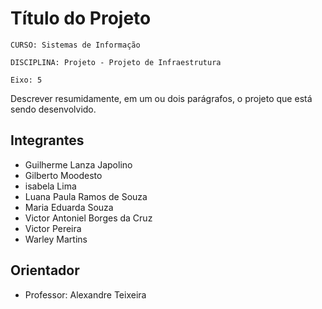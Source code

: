# Título do Projeto

`CURSO: Sistemas de Informação`

`DISCIPLINA: Projeto - Projeto de Infraestrutura`

`Eixo: 5`

Descrever resumidamente, em um ou dois parágrafos, o projeto que está sendo desenvolvido.

## Integrantes

* Guilherme Lanza Japolino
* Gilberto Moodesto
* isabela Lima
* Luana Paula Ramos de Souza
* Maria Eduarda Souza
* Victor Antoniel Borges da Cruz
* Victor Pereira
* Warley Martins

## Orientador

* Professor: Alexandre Teixeira


